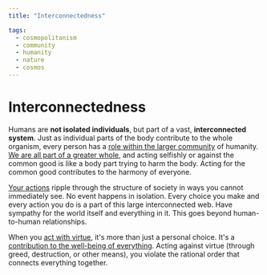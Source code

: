 ```yaml
---
title: "Interconnectedness"

tags:
  - cosmopolitanism
  - community
  - humanity
  - nature
  - cosmos
---
```


# Interconnectedness

Humans are **not isolated individuals**, but part of a vast, **interconnected
system**. Just as individual parts of the body contribute to the whole organism,
every person has a [role within the larger community](duty-others.md) of
humanity. [We are all part of a greater whole](global-citizenship.md), and
acting selfishly or against the common good is like a body part trying to harm
the body. Acting for the common good contributes to the harmony of everyone.

[Your actions](actions.md) ripple through the structure of society in ways you
cannot immediately see. No event happens in isolation. Every choice you make and
every action you do is a part of this large interconnected web. Have sympathy
for the world itself and everything in it. This goes beyond human-to-human
relationships.

When you [act with virtue](acting-virtue.md), it's more than just a personal
choice. It's a [contribution to the well-being of
everything](cosmopolitanism.md). Acting against virtue (through greed,
destruction, or other means), you violate the rational order that connects
everything together.
